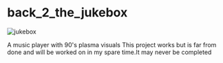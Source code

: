 # back_2_the_jukebox

![jukebox](https://github.com/user-attachments/assets/31a68634-83fe-4b88-be85-5a8d52e7735d)

A music player with 90's plasma visuals
This project works but is far from done and will be worked on in my spare time.It may never be completed 


